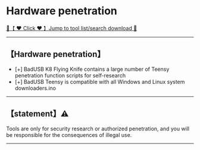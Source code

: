 # Hardware penetration

<a href="https://woodstw.github.io/docs/A ❤️ Tool download 🧰/index.md" title="✈️@PUSHHHKKK">
   🔗【 ❤️ Click ❤️ 】Jump to tool list/search download 🔎
</a>

-----------------------

## 【Hardware penetration】
- [+] BadUSB K8 Flying Knife contains a large number of Teensy penetration function scripts for self-research
- [+] BadUSB Teensy is compatible with all Windows and Linux system downloaders.ino

-----------------------
## 【statement】⚠️

Tools are only for security research or authorized penetration, and you will be responsible for the consequences of illegal use.

-----------------------
